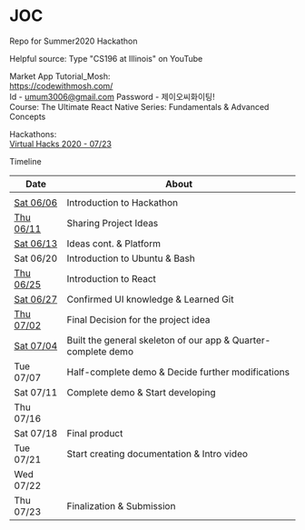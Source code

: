 # JOC
Repo for Summer2020 Hackathon

Helpful source: Type "CS196 at Illinois" on YouTube  
  
  
Market App Tutorial_Mosh:    
https://codewithmosh.com/  
Id - umum3006@gmail.com
Password - 제이오씨화이팅!  
Course: The Ultimate React Native Series: Fundamentals & Advanced Concepts

Hackathons:  
[Virtual Hacks 2020 - 07/23](https://virtualhacks.ca/)

Timeline


| Date | About |
| - | - |
| | |
| [Sat 06/06](/Timeline/06-06.md) | Introduction to Hackathon |
| [Thu 06/11](/Timeline/06-11.md) | Sharing Project Ideas |
| [Sat 06/13](/Timeline/06-13)    | Ideas cont. & Platform |
| Sat 06/20  | Introduction to Ubuntu & Bash |
| [Thu 06/25](/Timeline/06-25)  | Introduction to React |
| [Sat 06/27](/Timeline/06-27.md)  | Confirmed UI knowledge & Learned Git |
| [Thu 07/02](/SSS/Page_2.png) | Final Decision for the project idea |
| [Sat 07/04](/Timeline/07-04)  | Built the general skeleton of our app & Quarter-complete demo |
| Tue 07/07  | Half-complete demo & Decide further modifications |
| Sat 07/11  | Complete demo & Start developing |
| Thu 07/16  |  |
| Sat 07/18  | Final product |
| Tue 07/21  | Start creating documentation & Intro video |
| Wed 07/22  |  |
| Thu 07/23  | Finalization & Submission |

